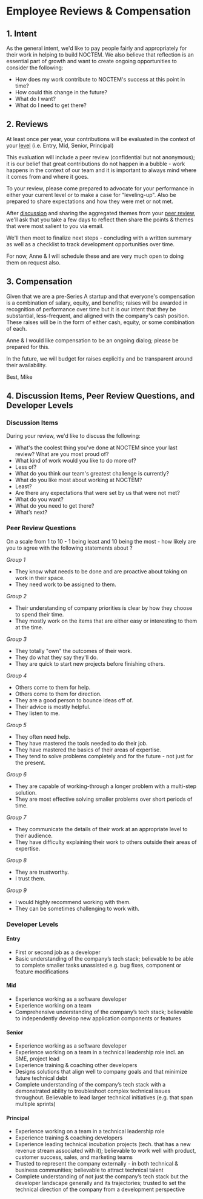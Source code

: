 # Employee Reviews & Compensation

## 1. Intent
As the general intent, we'd like to pay people fairly and appropriately for their work in helping to build NOCTEM. We also believe that reflection is an essential part of growth and want to create ongoing opportunities to consider the following:
* How does my work contribute to NOCTEM's success at this point in time?
* How could this change in the future?
* What do I want?
* What do I need to get there?

## 2. Reviews
At least once per year, your contributions will be evaluated in the context of your [level](#developer-levels) (i.e. Entry, Mid, Senior, Principal)

This evaluation will include a peer review (confidential but not anonymous); it is our belief that great contributions do not happen in a bubble - work happens in the context of our team and it is important to always mind where it comes from and where it goes.

To your review, please come prepared to advocate for your performance in either your current level or to make a case for "leveling-up". Also be prepared to share expectations and how they were met or not met.
 
After [discussion](#discussion-items) and sharing the aggregated themes from your [peer review](#peer-review-questions), we'll ask that you take a few days to reflect then share the points & themes that were most salient to you via email.

We'll then meet to finalize next steps - concluding with a written summary as well as a checklist to track development opportunities over time.
 
For now, Anne & I will schedule these and are very much open to doing them on request also.

## 3. Compensation
Given that we are a pre-Series A startup and that everyone's compensation is a combination of salary, equity, and benefits; raises will be awarded in recognition of performance over time but it is our intent that they be substantial, less-frequent, and aligned with the company's cash position. These raises will be in the form of either cash, equity, or some combination of each.
 
Anne & I would like compensation to be an ongoing dialog; please be prepared for this.
 
In the future, we will budget for raises explicitly and be transparent around their availability.

Best,
Mike


## 4. Discussion Items, Peer Review Questions, and Developer Levels

### Discussion Items
During your review, we'd like to discuss the following:

* What's the coolest thing you've done at NOCTEM since your last review? What are you most proud of?
* What kind of work would you like to do more of?
* Less of?
* What do you think our team's greatest challenge is currently?
* What do you like most about working at NOCTEM?
* Least?
* Are there any expectations that were set by us that were not met?
* What do you want?
* What do you need to get there?
* What’s next?

### Peer Review Questions
On a scale from 1 to 10 - 1 being least and 10 being the most - how likely are you to agree with the following statements about _<your peer>_?

_Group 1_
* They know what needs to be done and are proactive about taking on work in their space.
* They need work to be assigned to them.

_Group 2_
* Their understanding of company priorities is clear by how they choose to spend their time.
* They mostly work on the items that are either easy or interesting to them at the time.

_Group 3_
* They totally "own" the outcomes of their work.
* They do what they say they'll do.
* They are quick to start new projects before finishing others.

_Group 4_
* Others come to them for help.
* Others come to them for direction.
* They are a good person to bounce ideas off of.
* Their advice is mostly helpful.
* They listen to me.

_Group 5_
* They often need help.
* They have mastered the tools needed to do their job.
* They have mastered the basics of their areas of expertise.
* They tend to solve problems completely and for the future - not just for the present.

_Group 6_
* They are capable of working-through a longer problem with a multi-step solution.
* They are most effective solving smaller problems over short periods of time.

_Group 7_
* They communicate the details of their work at an appropriate level to their audience.
* They have difficulty explaining their work to others outside their areas of expertise.

_Group 8_
* They are trustworthy.
* I trust them.

_Group 9_
* I would highly recommend working with them.
* They can be sometimes challenging to work with.


### Developer Levels
#### Entry
* First or second job as a developer
* Basic understanding of the company’s tech stack; believable to be able to complete smaller tasks unassisted e.g. bug fixes, component or feature modifications

#### Mid
* Experience working as a software developer
* Experience working on a team
* Comprehensive understanding of the company’s tech stack; believable to independently develop new application components or features

#### Senior
* Experience working as a software developer
* Experience working on a team in a technical leadership role incl. an SME, project lead
* Experience training & coaching other developers
* Designs solutions that align well to company goals and that minimize future technical debt
* Complete understanding of the company’s tech stack with a demonstrated ability to troubleshoot complex technical issues throughout. Believable to lead larger technical initiatives (e.g. that span multiple sprints)

#### Principal
* Experience working on a team in a technical leadership role
* Experience training & coaching developers
* Experience leading technical incubation projects (tech. that has a new revenue stream associated with it); believable to work well with product, customer success, sales, and marketing teams
* Trusted to represent the company externally - in both technical & business communities; believable to attract technical talent
* Complete understanding of not just the company’s tech stack but the developer landscape generally and its trajectories; trusted to set the technical direction of the company from a development perspective
